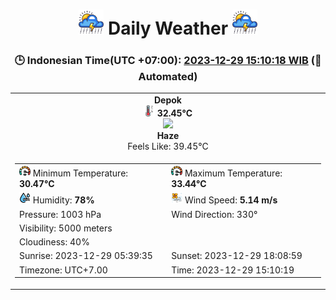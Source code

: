 # <h1 align=center><img height=40 src=images/cloud.png> Daily Weather <img height=40 src=images/cloud.png></h1>
<h3 align=center>🕒 Indonesian Time(UTC +07:00): <u>2023-12-29 15:10:18 WIB</u> (🤖Automated)</h3>

<table align=center>
<tr>
<td align=center><b>Depok</b><br><img src=images/thermometer.png height=18> <b>32.45°C</b><br><img src='https://openweathermap.org/img/w/50d.png' height='40'><br><b>Haze</b><br>Feels Like: 39.45°C</td>
</tr>
<td>
<table>
<tr>
<td><img src=images/fast.png height=18> Minimum Temperature: <b>30.47°C</b></td>
<td><img src=images/fast.png height=18> Maximum Temperature: <b>33.44°C</b></td>
</tr>
<tr>
<td><img src=images/humidity.png height=18> Humidity: <b>78%</b></td>
<td><img src=images/air-flow.png height=18> Wind Speed: <b>5.14 m/s</b></td>
</tr>
<tr>
<td>Pressure: 1003 hPa</td>
<td>Wind Direction: 330°</td>
</tr>
<tr>
<td>Visibility: 5000 meters</td>
</tr>
<tr>
<td>Cloudiness: 40%</td>
</tr>
<tr>
<td>Sunrise: 2023-12-29 05:39:35</td>
<td>Sunset: 2023-12-29 18:08:59</td>
</tr>
<tr>
<td>Timezone: UTC+7.00</td>
<td>Time: 2023-12-29 15:10:19</td>
</tr>
</table>
</table>
